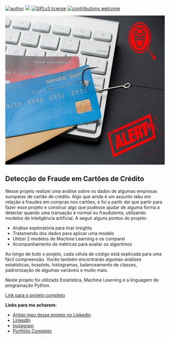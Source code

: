 [![author](https://img.shields.io/badge/author-felipeferreira-red.svg)](https://www.linkedin.com/in/felipeferreiratids/) [![](https://img.shields.io/badge/python-3.7+-blue.svg)](https://www.python.org/downloads/release/python-365/) [![GPLv3 license](https://img.shields.io/badge/License-GPLv3-blue.svg)](http://perso.crans.org/besson/LICENSE.html) [![contributions welcome](https://img.shields.io/badge/contributions-welcome-brightgreen.svg?style=flat)](https://github.com/ferreiramar96/Data_Science)

<p align="center">
  <img src="https://raw.githubusercontent.com/ferreiramar96/Deteccao-Fraude-Cartao-Credito/main/fraud_cartao.png" alt="imagem maneira relacionada ao projeto"height=470px >
</p>

## Detecção de Fraude em Cartões de Crédito

Nesse projeto realizei uma análise sobre os dados de algumas empresas europeias de cartão de crédito. Algo que ainda é um assunto tabu em relação a fraudes em compras nos cartões, e foi a partir dai que partir para fazer esse projeto e construir algo que pudesse ajudar de alguma forma a detectar quando uma transação é normal ou fraudulenta, utilizando modelos de inteligência artificial. A seguir alguns pontos do projeto:
* Análise exploratória para tirar insights
* Tratamendo dos dados para aplicar uma modelo
* Utilzei 2 modelos de Machine Learning e os comparei
* Acompanhamento de métricas para avaliar os algoritmos

Ao longo de todo o projeto, cada célula de código está explicada para uma fácil compreensão. Vocês também encontrarão algumas análises estatísticas, boxplots, histogramas, balanceamento de classes, padronização de algumas variáveis e muito mais.

Neste projeto foi utilizado Estatística, Machine Learning e a linguagem de programação Python.


[Link para o projeto completo](https://bit.ly/3NwoNKZ)

**Links para me acharem:**
* [Artigo meu desse projeto no Linkedin](https://www.linkedin.com/feed/update/urn:li:activity:7029453146036789248/)
* [LinkedIn](https://www.linkedin.com/in/felipeferreiratids/)
* [Instagram](https://www.instagram.com/ferreiramar96/)
* [Portfólio Completo](https://github.com/ferreiramar96/Data_Science)

